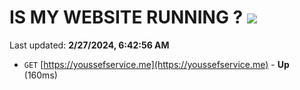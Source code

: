 # IS MY WEBSITE RUNNING ? [![](https://img.shields.io/static/v1?label=Sponsor&message=%E2%9D%A4&logo=GitHub&color=%23fe8e86)](https://github.com/sponsors/<username>)

Last updated: **2/27/2024, 6:42:56 AM**

- `GET` [https://youssefservice.me](https://youssefservice.me) - **Up** (160ms)

